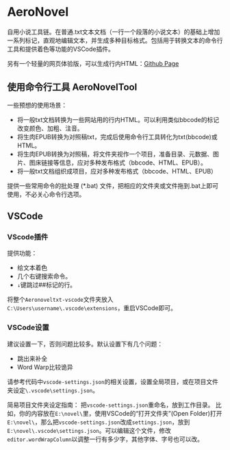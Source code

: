 # AeroNovel

自用小说工具链。在普通.txt文本文档（一行一个段落的小说文本）的基础上增加一系列标记，直观地编辑文本，并生成多种目标格式。包括用于转换文本的命令行工具和提供着色等功能的VSCode插件。

另有一个轻量的网页体验版，可以生成行内HTML：[Github Page](https://aeroblast.github.io/AeroNovel/Lite/)

## 使用命令行工具 AeroNovelTool
一些预想的使用场景：
+ 将一般txt文档转换为一些网站用的行内HTML。可以利用类似bbcode的标记改变颜色、加粗、注音。
+ 将生肉EPUB转换为对照稿txt，完成后使用命令行工具转化为txt(bbcode)或HTML。
+ 将生肉EPUB转换为对照稿，将文件夹视作一个项目，准备目录、元数据、图片、图床链接等信息，应对多种发布格式（bbcode、HTML、EPUB）。
+ 将一般txt文档组织成项目，应对多种发布格式（bbcode、HTML、EPUB）

提供一些常用命令的批处理 (*.bat) 文件，把相应的文件夹或文件拖到.bat上即可使用，不必关心命令行选项。

## VSCode
### VScode插件
提供功能：
+ 给文本着色
+ 几个右键搜索命令。
+ `↓`键跳过##标记的行。

将整个`Aeronoveltxt-vscode`文件夹放入`C:\Users\username\.vscode\extensions`，重启VSCode即可。

### VSCode设置
建议设置一下，否则问题比较多。默认设置下有几个问题：
+ 跳出来补全
+ Word Warp比较诡异

请参考代码中`vscode-settings.json`的相关设置，设置全局项目，或在项目文件夹设定`\.vscode\settings.json`。

简易项目文件夹设定指南：
把`vscode-settings.json`重命名，放到工作目录。
比如，你的内容放在`E:\novel\`里，使用VSCode的“打开文件夹”(Open Folder)打开`E:\novel\`，那么把`vscode-settings.json`改成`settings.json`，放到`E:\novel\.vscode\settings.json`。可以编辑这个文件，修改`editor.wordWrapColumn`以调整一行有多少字，其他字体、字号也可以改。
